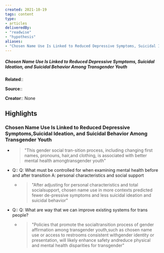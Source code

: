 ```yaml
---
created: 2021-10-19
tags: content
type: 
- articles
deliveredBy: 
- "readwise"
- "hypothesis"
aliases:
- "Chosen Name Use Is Linked to Reduced Depressive Symptoms, Suicidal Ideation, and Suicidal Behavior Among Transgender Youth"
---
```

##### Chosen Name Use Is Linked to Reduced Depressive Symptoms, Suicidal Ideation, and Suicidal Behavior Among Transgender Youth

**Related**:: 

**Source**:: 

**Creator**:: None

## Highlights
### Chosen Name Use Is Linked to Reduced Depressive Symptoms,Suicidal Ideation, and Suicidal Behavior Among Transgender Youth
- > "This gender social tran-sition process, including changing first names, pronouns, hair,and clothing, is associated with better mental health amongtransgender youth" 

- Q:: Q: What must be controlled for when examining mental health before and after transition
  A: personal characteristics and social support
    - > "After adjusting for personal characteristics and total socialsupport, chosen name use in more contexts predicted fewer de-pressive symptoms and less suicidal ideation and suicidal behavior" 

- Q:: Q: What are way that we can improve existing systems for trans people?
    - > "Policies that promote the socialtransition process of gender affirmation among transgender youth,such as chosen name use or access to restrooms consistent withgender identity or presentation, will likely enhance safety andreduce physical and mental health disparities for transgender" 

